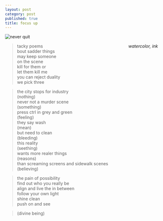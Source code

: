 ```yaml
---
layout: post
category: post
published: true
title: focus up
---
```

![never quit]({{site.baseurl}}/media/never-quit.jpeg)
<!--more-->
<span class='date' style='float:right;'>*watercolor, ink*</span>

 
 
>tacky poems  
bout sadder things  
may keep someone  
on the scene  
kill for them or  
let them kill me  
you can reject duality  
we pick three  

>the city stops for industry  
(nothing)  
never not a murder scene  
(something)  
press ctrl in grey and green  
(feeling)  
they say wash  
(mean)  
but need to clean  
(bleeding)  
this reality  
(seething)  
wants more realer things  
(reasons)  
than screaming screens and sidewalk scenes  
(believing)  

>the pain of possibility  
find out who you really be  
align and live the in between  
follow your own light  
shine clean  
push on and see  

>(divine being)

